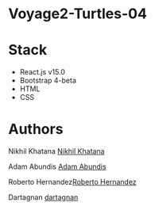 # Voyage2-Turtles-04


# Stack
- React.js v15.0
- Bootstrap 4-beta
- HTML
- CSS


# Authors

 Nikhil Khatana [Nikhil Khatana](https://github.com/NikhilKhatana)

Adam Abundis [Adam Abundis ](https://github.com/abuna1985)

Roberto Hernandez[Roberto Hernandez](https://github.com/blarzHernandez)

Dartagnan [dartagnan](https://github.com/soda21)


